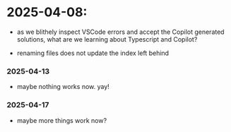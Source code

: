 # 2025-04-08:

- as we blithely inspect VSCode errors and accept the Copilot generated solutions, what are we learning about Typescript and Copilot?

 - renaming files does not update the index left behind

### 2025-04-13
- maybe nothing works now. yay!

### 2025-04-17
- maybe more things work now?  
